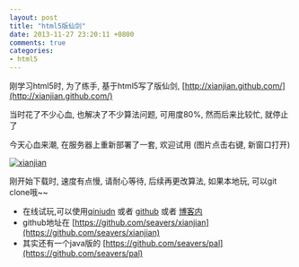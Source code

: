 ```yaml
---
layout: post
title: "html5版仙剑"
date: 2013-11-27 23:20:11 +0800
comments: true
categories: 
- html5
---
```


刚学习html5时, 为了练手, 基于html5写了版仙剑, [http://xianjian.github.com/](http://xianjian.github.com/)

<!--more-->

当时花了不少心血, 也解决了不少算法问题, 可用度80%, 然而后来比较忙, 就停止了

今天心血来潮, 在服务器上重新部署了一套, 欢迎试用 (图片点击右键, 新窗口打开)

[![xianjian]({{site.baseurl}}/uploads/xianjian.png)](http://xianjian.u.qiniudn.com/)

刚开始下载时, 速度有点慢, 请耐心等待, 后续再更改算法, 如果本地玩, 可以git clone哦~~

  * 在线试玩,可以使用[qiniudn](http://xianjian.u.qiniudn.com) 或者 [github](http://xianjian.github.com) 或者 [博客内](http://www.lianghaijun.com/xianjian/)
  * github地址在  [https://github.com/seavers/xianjian](https://github.com/seavers/xianjian)
  * 其实还有一个java版的 [https://github.com/seavers/pal](https://github.com/seavers/pal)


















